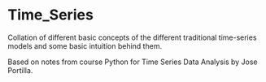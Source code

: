 # Time_Series
Collation of different basic concepts of the different traditional time-series models and some basic intuition behind them.

Based on notes from course Python for Time Series Data Analysis by Jose Portilla.
